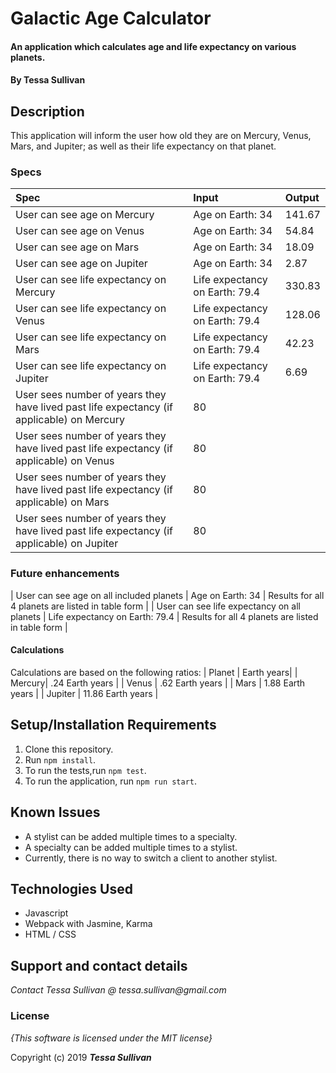 # Galactic Age Calculator

#### An application which calculates age and life expectancy on various planets.

#### By **Tessa Sullivan**

## Description
This application will inform the user how old they are on Mercury, Venus, Mars, and Jupiter; as well as their life expectancy on that planet.


### Specs
| Spec | Input | Output |
| :-------------     | :------------- | :------------- |
| User can see age on Mercury | Age on Earth: 34 | 141.67 |
| User can see age on Venus | Age on Earth: 34 | 54.84 |
| User can see age on Mars | Age on Earth: 34 | 18.09 |
| User can see age on Jupiter | Age on Earth: 34 | 2.87 |
| User can see life expectancy on Mercury | Life expectancy on Earth: 79.4 | 330.83 |
| User can see life expectancy on Venus | Life expectancy on Earth: 79.4 | 128.06 |
| User can see life expectancy on Mars | Life expectancy on Earth: 79.4 | 42.23 |
| User can see life expectancy on Jupiter | Life expectancy on Earth: 79.4 | 6.69 |
| User sees number of years they have lived past life expectancy (if applicable) on Mercury | 80 | |
| User sees number of years they have lived past life expectancy (if applicable) on Venus | 80 | |
| User sees number of years they have lived past life expectancy (if applicable) on Mars | 80 | |
| User sees number of years they have lived past life expectancy (if applicable) on Jupiter | 80 | |

### Future enhancements
| User can see age on all included planets | Age on Earth: 34 | Results for all 4 planets are listed in table form |
| User can see life expectancy on all planets | Life expectancy on Earth: 79.4 | Results for all 4 planets are listed in table form |


#### Calculations
Calculations are based on the following ratios:
| Planet | Earth years|
| Mercury| .24 Earth years |
| Venus | .62 Earth years |
| Mars | 1.88 Earth years |
| Jupiter | 11.86 Earth years |


## Setup/Installation Requirements
1. Clone this repository.
2. Run ```npm install```.
3. To run the tests,run ```npm test```.
4. To run the application, run ```npm run start```.


## Known Issues
* A stylist can be added multiple times to a specialty.
* A specialty can be added multiple times to a stylist.
* Currently, there is no way to switch a client to another stylist.

## Technologies Used

* Javascript
* Webpack with Jasmine, Karma
* HTML / CSS

## Support and contact details

_Contact Tessa Sullivan @ tessa.sullivan@gmail.com_

### License

*{This software is licensed under the MIT license}*

Copyright (c) 2019 **_Tessa Sullivan_**
